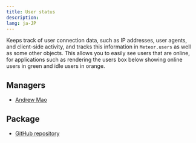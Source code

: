 ```yaml
---
title: User status
description:
lang: ja-JP
---
```


Keeps track of user connection data, such as IP addresses, user agents, and client-side activity, and tracks this information in `Meteor.users` as well as some other objects. This allows you to easily see users that are online, for applications such as rendering the users box below showing online users in green and idle users in orange.

## Managers
* [Andrew Mao](https://github.com/mizzao)

## Package
* [GitHub repository](https://github.com/Meteor-Community-Packages/meteor-user-status)


